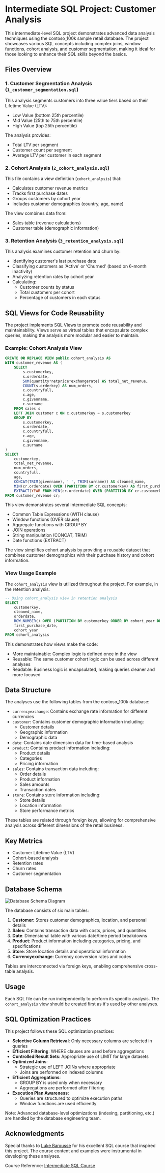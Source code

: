 # Intermediate SQL Project: Customer Analysis

This intermediate-level SQL project demonstrates advanced data analysis techniques using the contoso_100k sample retail database. The project showcases various SQL concepts including complex joins, window functions, cohort analysis, and customer segmentation, making it ideal for those looking to enhance their SQL skills beyond the basics.

## Files Overview

### 1. Customer Segmentation Analysis (`1_customer_segmentation.sql`)

This analysis segments customers into three value tiers based on their Lifetime Value (LTV):

- Low Value (bottom 25th percentile)
- Mid Value (25th to 75th percentile)
- High Value (top 25th percentile)

The analysis provides:

- Total LTV per segment
- Customer count per segment
- Average LTV per customer in each segment

### 2. Cohort Analysis (`2_cohort_analysis.sql`)

This file contains a view definition (`cohort_analysis`) that:

- Calculates customer revenue metrics
- Tracks first purchase dates
- Groups customers by cohort year
- Includes customer demographics (country, age, name)

The view combines data from:

- Sales table (revenue calculations)
- Customer table (demographic information)

### 3. Retention Analysis (`3_retention_analysis.sql`)

This analysis examines customer retention and churn by:

- Identifying customer's last purchase date
- Classifying customers as 'Active' or 'Churned' (based on 6-month inactivity)
- Analyzing retention rates by cohort year
- Calculating:
  - Customer counts by status
  - Total customers per cohort
  - Percentage of customers in each status

## SQL Views for Code Reusability

The project implements SQL Views to promote code reusability and maintainability. Views serve as virtual tables that encapsulate complex queries, making the analysis more modular and easier to maintain.

### Example: Cohort Analysis View

```sql
CREATE OR REPLACE VIEW public.cohort_analysis AS
WITH customer_revenue AS (
    SELECT
        s.customerkey,
        s.orderdate,
        SUM(quantity*netprice*exchangerate) AS total_net_revenue,
        COUNT(s.orderkey) AS num_orders,
        c.countryfull,
        c.age,
        c.givenname,
        c.surname
    FROM sales s
    LEFT JOIN customer c ON c.customerkey = s.customerkey
    GROUP BY
        s.customerkey,
        s.orderdate,
        c.countryfull,
        c.age,
        c.givenname,
        c.surname
)
SELECT
    customerkey,
    total_net_revenue,
    num_orders,
    countryfull,
    age,
    CONCAT(TRIM(givenname), ' ', TRIM(surname)) AS cleaned_name,
    MIN(cr.orderdate) OVER (PARTITION BY cr.customerkey) AS first_purchase_date,
    EXTRACT(YEAR FROM MIN(cr.orderdate) OVER (PARTITION BY cr.customerkey)) AS cohort_year
FROM customer_revenue cr;
```

This view demonstrates several intermediate SQL concepts:

- Common Table Expressions (WITH clause)
- Window functions (OVER clause)
- Aggregate functions with GROUP BY
- JOIN operations
- String manipulation (CONCAT, TRIM)
- Date functions (EXTRACT)

The view simplifies cohort analysis by providing a reusable dataset that combines customer demographics with their purchase history and cohort information.

### View Usage Example

The `cohort_analysis` view is utilized throughout the project. For example, in the retention analysis:

```sql
-- Using cohort_analysis view in retention analysis
SELECT
    customerkey,
    cleaned_name,
    orderdate,
    ROW_NUMBER() OVER (PARTITION BY customerkey ORDER BY cohort_year DESC) AS rn,
    first_purchase_date,
    cohort_year
FROM cohort_analysis
```

This demonstrates how views make the code:

- More maintainable: Complex logic is defined once in the view
- Reusable: The same customer cohort logic can be used across different analyses
- Readable: Business logic is encapsulated, making queries cleaner and more focused

## Data Structure

The analyses use the following tables from the contoso_100k database:

- `currencyexchange`: Contains exchange rate information for different currencies
- `customer`: Contains customer demographic information including:
  - Customer details
  - Geographic information
  - Demographic data
- `date`: Contains date dimension data for time-based analysis
- `product`: Contains product information including:
  - Product details
  - Categories
  - Pricing information
- `sales`: Contains transaction data including:
  - Order details
  - Product information
  - Sales amounts
  - Transaction dates
- `store`: Contains store information including:
  - Store details
  - Location information
  - Store performance metrics

These tables are related through foreign keys, allowing for comprehensive analysis across different dimensions of the retail business.

## Key Metrics

- Customer Lifetime Value (LTV)
- Cohort-based analysis
- Retention rates
- Churn rates
- Customer segmentation

## Database Schema

![Database Schema Diagram](asset/relation.png)

The database consists of six main tables:

1. **Customer**: Stores customer demographics, location, and personal details
2. **Sales**: Contains transaction data with costs, prices, and quantities
3. **Date**: Dimensional table with various date/time period breakdowns
4. **Product**: Product information including categories, pricing, and specifications
5. **Store**: Store location details and operational information
6. **Currencyexchange**: Currency conversion rates and codes

Tables are interconnected via foreign keys, enabling comprehensive cross-table analysis.

## Usage

Each SQL file can be run independently to perform its specific analysis. The `cohort_analysis` view should be created first as it's used by other analyses.

## SQL Optimization Practices

This project follows these SQL optimization practices:

- **Selective Column Retrieval**: Only necessary columns are selected in queries
- **Efficient Filtering**: WHERE clauses are used before aggregations
- **Controlled Result Sets**: Appropriate use of LIMIT for large datasets
- **Optimized Joins**:
  - Strategic use of LEFT JOINs where appropriate
  - Joins are performed on indexed columns
- **Efficient Aggregations**:
  - GROUP BY is used only when necessary
  - Aggregations are performed after filtering
- **Execution Plan Awareness**:
  - Queries are structured to optimize execution paths
  - Window functions are used efficiently

Note: Advanced database-level optimizations (indexing, partitioning, etc.) are handled by the database engineering team.

## Acknowledgments

Special thanks to [Luke Barousse](https://www.youtube.com/@LukeBarousse) for his excellent SQL course that inspired this project. The course content and examples were instrumental in developing these analyses.

Course Reference: [Intermediate SQL Course](https://www.youtube.com/watch?v=QKIGsShyEsQ)
